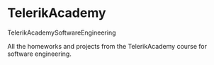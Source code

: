 TelerikAcademy
==============

TelerikAcademySoftwareEngineering

All the homeworks and projects from the TelerikAcademy course for software engineering.
